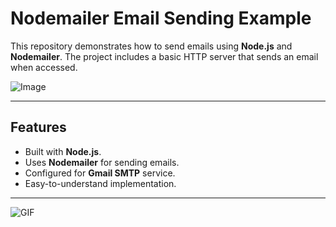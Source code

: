 # Nodemailer Email Sending Example

This repository demonstrates how to send emails using **Node.js** and **Nodemailer**. The project includes a basic HTTP server that sends an email when accessed.

![Image](https://media.licdn.com/dms/image/v2/D4D12AQF_OtpjoMu8KA/article-cover_image-shrink_600_2000/article-cover_image-shrink_600_2000/0/1705653134990?e=2147483647&v=beta&t=M1PRKOcjD8mtVNkfWBDxoq2KF_6uuA6a1S81YXbeSrg)

---

## Features

- Built with **Node.js**.
- Uses **Nodemailer** for sending emails.
- Configured for **Gmail SMTP** service.
- Easy-to-understand implementation.

---

![GIF](https://i.pinimg.com/originals/97/56/c2/9756c2a05e2dd85309fe4b3bc5d62357.gif)
